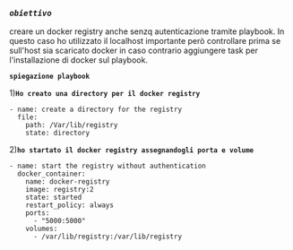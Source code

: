  ### *`obiettivo`*
creare un docker registry anche senzq autenticazione tramite playbook.
In questo caso ho utilizzato il localhost importante però controllare prima se sull'host sia scaricato docker in caso contrario aggiungere task per l'installazione di docker sul playbook.

**`spiegazione playbook`**

1)**`Ho creato una directory per il docker registry`**

    - name: create a directory for the registry
      file:
        path: /Var/lib/registry
        state: directory
2)**`ho startato il docker registry assegnandogli porta e volume`**

    - name: start the registry without authentication
      docker_container:
        name: docker-registry
        image: registry:2
        state: started
        restart_policy: always
        ports:
          - "5000:5000"
        volumes: 
          - /var/lib/registry:/var/lib/registry



